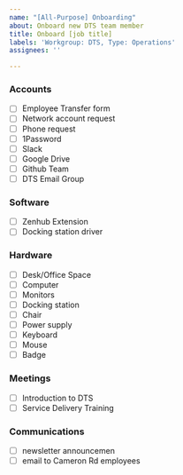```yaml
---
name: "[All-Purpose] Onboarding"
about: Onboard new DTS team member
title: Onboard [job title]
labels: 'Workgroup: DTS, Type: Operations'
assignees: ''

---
```


### Accounts
- [ ] Employee Transfer form
- [ ] Network account request
- [ ] Phone request
- [ ] 1Password
- [ ] Slack
- [ ] Google Drive
- [ ] Github Team
- [ ] DTS Email Group

### Software
- [ ] Zenhub Extension
- [ ] Docking station driver

### Hardware
- [ ] Desk/Office Space
- [ ] Computer
- [ ] Monitors
- [ ] Docking station
- [ ] Chair
- [ ] Power supply
- [ ] Keyboard
- [ ] Mouse
- [ ] Badge

### Meetings
- [ ] Introduction to DTS
- [ ] Service Delivery Training

### Communications
- [ ] newsletter announcemen
- [ ] email to Cameron Rd employees
